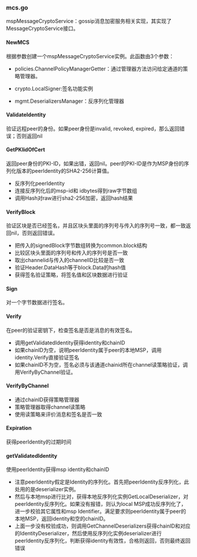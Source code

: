 ### mcs.go

mspMessageCryptoService：gossip消息加密服务相关实现，其实现了MessageCryptoService接口。

#### NewMCS

根据参数创建一个mspMessageCryptoService实例。此函数由3个参数：

* policies.ChannelPolicyManagerGetter：通过管理器方法访问给定通道的策略管理器。

* crypto.LocalSigner:签名功能实例

* mgmt.DeserializersManager：反序列化管理器

#### ValidateIdentity

验证远程peer的身份。如果peer身份是invalid, revoked, expired，那么返回错误；否则返回nil

#### GetPKIidOfCert

返回peer身份的PKI-ID，如果出错，返回nil。peer的PKI-ID是作为MSP身份的序列化版本的peerIdentity的SHA2-256计算值。

* 反序列化peerIdentity
* 连接反序列化后的msp-id和 idbytes得到raw字节数组
* 调用Hash对raw进行sha2-256加密，返回hash结果

#### VerifyBlock

验证区块是否已经签名，并且区块头里面的序列号与传入的序列号一致，都一致返回nil，否则返回错误。

* 把传入的signedBlock字节数组转换为common.block结构
* 比较区块头里面的序列号和传入的序列号是否一致
* 取出channelid与传入的channelID比较是否一致
* 验证Header.DataHash等于block.Data的hash值
* 获得签名验证策略，将签名值和区块数据进行验证

#### Sign

对一个字节数据进行签名。

#### Verify

在peer的验证密钥下，检查签名是否是消息的有效签名。

* 调用getValidatedIdentity获得identity和chainID
* 如果chainID为空，说明peerIdentity属于peer的本地MSP，调用identity.Verify直接验证签名
* 如果chainID不为空，签名必须与该通道chainid所在channel读策略验证，调用VerifyByChannel验证。

#### VerifyByChannel

* 通过chainID获得策略管理器
* 策略管理器取得channel读策略
* 使用读策略来评价消息和签名是否一致

#### Expiration

获得peerIdentity的过期时间

#### getValidatedIdentity

使用peerIdentity获得msp identity和chainID

* 注意peerIdentity假定是Identity的序列化。首先把peerIdentity反序列化，此处用的是deserializer实例。
* 然后与本地msp进行比对，获得本地反序列化实例GetLocalDeserializer，对peerIdentity反序列化。如果没有报错，则认为local MSP成功反序列化了，进一步校验其它属性和msp Identifier。满足要求则peerIdentity属于peer的本地MSP，返回identity和空的chainID。
* 上面一步没有校验成功，则调用GetChannelDeserializers获得chainID和对应的IdentityDeserializer，然后使用反序列化实例deserializer进行peerIdentity反序列化，判断获得identity有效性，合格则返回，否则最终返回错误



